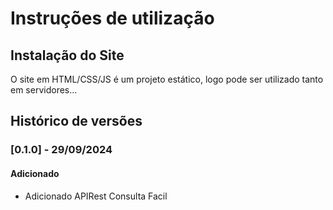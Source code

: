 # Instruções de utilização

## Instalação do Site

O site em HTML/CSS/JS é um projeto estático, logo pode ser utilizado tanto em servidores...

## Histórico de versões

### [0.1.0] - 29/09/2024
#### Adicionado
- Adicionado APIRest Consulta Facil